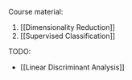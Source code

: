 Course material:
1. [[Dimensionality Reduction]]
2. [[Supervised Classification]]

TODO:
- [[Linear Discriminant Analysis]]